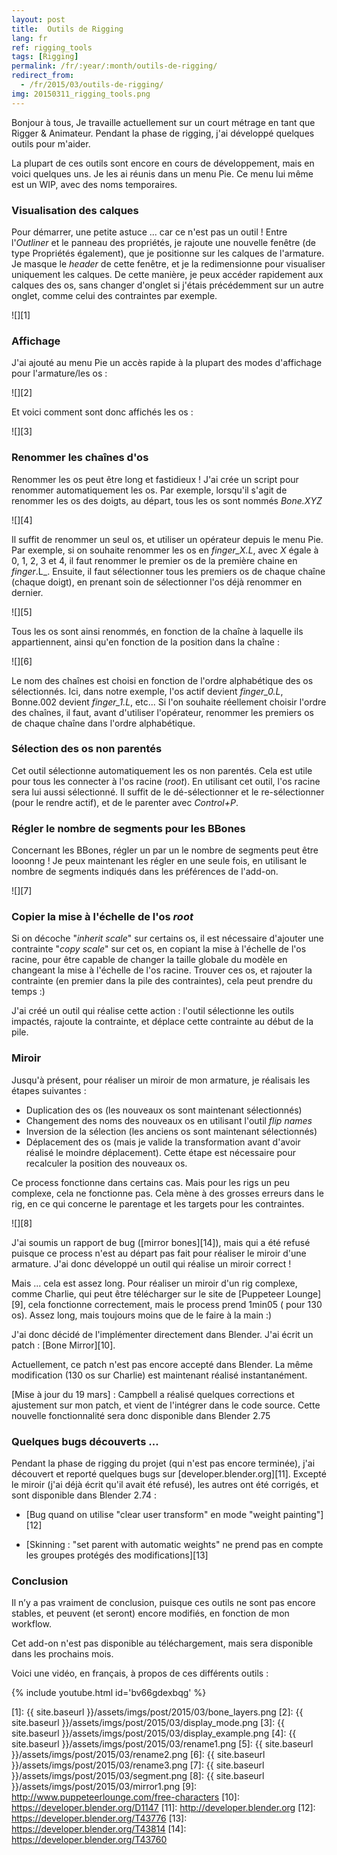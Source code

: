 ```yaml
---
layout: post
title:  Outils de Rigging
lang: fr
ref: rigging_tools
tags: [Rigging]
permalink: /fr/:year/:month/outils-de-rigging/
redirect_from:
  - /fr/2015/03/outils-de-rigging/
img: 20150311_rigging_tools.png
---
```





Bonjour à tous,
Je travaille actuellement sur un court métrage en tant que Rigger & Animateur. Pendant la phase de rigging, j'ai développé quelques outils pour m'aider.

La plupart de ces outils sont encore en cours de développement, mais en voici quelques uns. Je les ai réunis dans un menu Pie. Ce menu lui même est un WIP, avec des noms temporaires.

### Visualisation des calques

Pour démarrer, une petite astuce ... car ce n'est pas un outil ! Entre l'_Outliner_ et le panneau des propriétés, je rajoute une nouvelle fenêtre (de type Propriétés également), que je positionne sur les calques de l'armature. Je masque le _header_ de cette fenêtre, et je la redimensionne pour visualiser uniquement les calques. De cette manière, je peux accéder rapidement aux calques des os, sans changer d'onglet si j'étais précédemment sur un autre onglet, comme celui des contraintes par exemple.

![][1]

### Affichage

J'ai ajouté au menu Pie un accès rapide à la plupart des modes d'affichage pour l'armature/les os :

![][2]

Et voici comment sont donc affichés les os :

![][3]

### Renommer les chaînes d'os

Renommer les os peut être long et fastidieux ! J'ai crée un script pour renommer automatiquement les os. Par exemple, lorsqu'il s'agit de renommer les os des doigts, au départ, tous les os sont nommés _Bone.XYZ_

![][4]

Il suffit de renommer un seul os, et utiliser un opérateur depuis le menu Pie.  
Par exemple, si on souhaite renommer les os en _finger_X.L_, avec _X_ égale à 0, 1, 2, 3 et 4, il faut renommer le premier os de la première chaine en _finger_.L_. Ensuite, il faut sélectionner tous les premiers os de chaque chaîne (chaque doigt), en prenant soin de sélectionner l'os déjà renommer en dernier.

![][5]

Tous les os sont ainsi renommés, en fonction de la chaîne à laquelle ils appartiennent, ainsi qu'en fonction de la position dans la chaîne :

![][6]

Le nom des chaînes est choisi en fonction de l'ordre alphabétique des os sélectionnés. Ici, dans notre exemple, l'os actif devient _finger_0.L_, Bonne.002 devient _finger_1.L_, etc... Si l'on souhaite réellement choisir l'ordre des chaînes, il faut, avant d'utiliser l'opérateur, renommer les premiers os de chaque chaîne dans l'ordre alphabétique.

### Sélection des os non parentés

Cet outil sélectionne automatiquement les os non parentés. Cela est utile pour tous les connecter à l'os racine (_root_). En utilisant cet outil, l'os racine sera lui aussi sélectionné. Il suffit de le dé-sélectionner et le re-sélectionner (pour le rendre actif), et de le parenter avec _Control+P_.

### Régler le nombre de segments pour les BBones

Concernant les BBones, régler un par un le nombre de segments peut être looonng ! Je peux maintenant les régler en une seule fois, en utilisant le nombre de segments indiqués dans les préférences de l'add-on.

![][7]

### Copier la mise à l'échelle de l'os _root_

Si on décoche "_inherit scale_" sur certains os, il est nécessaire d'ajouter une contrainte "_copy scale_" sur cet os, en copiant la mise à l'échelle de l'os racine, pour être capable de changer la taille globale du modèle en changeant la mise à l'échelle de l'os racine. Trouver ces os, et rajouter la contrainte (en premier dans la pile des contraintes), cela peut prendre du temps :)

J'ai créé un outil qui réalise cette action : l'outil sélectionne les outils impactés, rajoute la contrainte, et déplace cette contrainte au début de la pile.

### Miroir

Jusqu'à présent, pour réaliser un miroir de mon armature, je réalisais les étapes suivantes :

*  Duplication des os (les nouveaux os sont maintenant sélectionnés)
*  Changement des noms des nouveaux os en utilisant l'outil _flip names_
*  Inversion de la sélection (les anciens os sont maintenant sélectionnés)
*  Déplacement des os (mais je valide la transformation avant d'avoir réalisé le moindre déplacement). Cette étape est nécessaire pour recalculer la position des nouveaux os.

Ce process fonctionne dans certains cas. Mais pour les rigs un peu complexe, cela ne fonctionne pas. Cela mène à des grosses erreurs dans le rig, en ce qui concerne le parentage et les targets pour les contraintes.

![][8]

J'ai soumis un rapport de bug ([mirror bones][14]), mais qui a été refusé puisque ce process n'est au départ pas fait pour réaliser le miroir d'une armature. J'ai donc développé un outil qui réalise un miroir correct !

Mais ... cela est assez long. Pour réaliser un miroir d'un rig complexe, comme Charlie, qui peut être télécharger sur le site de [Puppeteer Lounge][9], cela fonctionne correctement, mais le process prend 1min05 ( pour 130 os). Assez long, mais toujours moins que de le faire à la main :)

J'ai donc décidé de l'implémenter directement dans Blender. J'ai écrit un patch : [Bone Mirror][10].

Actuellement, ce patch n'est pas encore accepté dans Blender. La même modification (130 os sur Charlie) est maintenant réalisé instantanément.

[Mise à jour du 19 mars] : Campbell a réalisé quelques corrections et ajustement sur mon patch, et vient de l'intégrer dans le code source. Cette nouvelle fonctionnalité sera donc disponible dans Blender 2.75


### Quelques bugs découverts ...

Pendant la phase de rigging du projet (qui n'est pas encore terminée), j'ai découvert et reporté quelques bugs sur [developer.blender.org][11]. Excepté le miroir (j'ai déjà écrit qu'il avait été refusé), les autres ont été corrigés, et sont disponible dans Blender 2.74 :

* [Bug quand on utilise "clear user transform" en mode "weight painting"][12]

* [Skinning : "set parent with automatic weights" ne prend pas en compte les groupes protégés des modifications][13]

### Conclusion

Il n’y a pas vraiment de conclusion, puisque ces outils ne sont pas encore stables, et peuvent (et seront) encore modifiés, en fonction de mon workflow.

Cet add-on n'est pas disponible au téléchargement, mais sera disponible dans les prochains mois.

Voici une vidéo, en français, à propos de ces différents outils :

{% include youtube.html id='bv66gdexbqg' %}


[1]: {{ site.baseurl }}/assets/imgs/post/2015/03/bone_layers.png
[2]: {{ site.baseurl }}/assets/imgs/post/2015/03/display_mode.png
[3]: {{ site.baseurl }}/assets/imgs/post/2015/03/display_example.png
[4]: {{ site.baseurl }}/assets/imgs/post/2015/03/rename1.png
[5]: {{ site.baseurl }}/assets/imgs/post/2015/03/rename2.png
[6]: {{ site.baseurl }}/assets/imgs/post/2015/03/rename3.png
[7]: {{ site.baseurl }}/assets/imgs/post/2015/03/segment.png
[8]: {{ site.baseurl }}/assets/imgs/post/2015/03/mirror1.png
[9]: http://www.puppeteerlounge.com/free-characters
[10]: https://developer.blender.org/D1147
[11]: http://developer.blender.org
[12]: https://developer.blender.org/T43776
[13]: https://developer.blender.org/T43814
[14]: https://developer.blender.org/T43760
